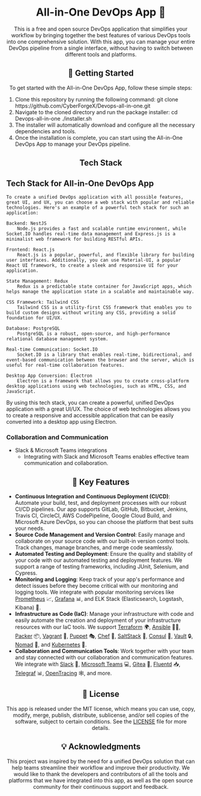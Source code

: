 <h1 align="center">All-in-One DevOps App 🚀</h1>

<p align="center">
This is a free and open source DevOps application that simplifies your workflow by bringing together the best features of various DevOps tools into one comprehensive solution. With this app, you can manage your entire DevOps pipeline from a single interface, without having to switch between different tools and platforms.
</p>

<h2 align="center">🚀 Getting Started</h2>
<p align="center">
  To get started with the All-in-One DevOps App, follow these simple steps:
</p>
<ol>
  <li>Clone this repository by running the following command:
  git clone https://github.com/CyberForgeX/Devops-all-in-one.git
   </li>
  <li>Navigate to the cloned directory and run the package installer:
  cd Devops-all-in-one
./installer.sh
 </li>
  <li>The installer will automatically download and configure all the necessary dependencies and tools.</li>
  <li>Once the installation is complete, you can start using the All-in-One DevOps App to manage your DevOps pipeline.</li>
</ol>


<h2 align="center">Tech Stack</h2>

<p align=center">
                
  ## Tech Stack for All-in-One DevOps App 
                
    To create a unified DevOps application with all possible features, great UI, and UX, you can choose a web stack with popular and reliable technologies. Here's an example of a powerful tech stack for such an application:

    Backend: NestJS
        Node.js provides a fast and scalable runtime environment, while Socket.IO handles real-time data management and Express.js is a minimalist web framework for building RESTful APIs.

    Frontend: React.js
        React.js is a popular, powerful, and flexible library for building user interfaces. Additionally, you can use Material-UI, a popular React UI framework, to create a sleek and responsive UI for your application.

    State Management: Redux
        Redux is a predictable state container for JavaScript apps, which helps manage the application state in a scalable and maintainable way.

    CSS Framework: Tailwind CSS
        Tailwind CSS is a utility-first CSS framework that enables you to build custom designs without writing any CSS, providing a solid foundation for UI/UX.

    Database: PostgreSQL
        PostgreSQL is a robust, open-source, and high-performance relational database management system.

    Real-time Communication: Socket.IO
        Socket.IO is a library that enables real-time, bidirectional, and event-based communication between the browser and the server, which is useful for real-time collaboration features.

    Desktop App Conversion: Electron
        Electron is a framework that allows you to create cross-platform desktop applications using web technologies, such as HTML, CSS, and JavaScript.

By using this tech stack, you can create a powerful, unified DevOps application with a great UI/UX. The choice of web technologies allows you to create a responsive and accessible application that can be easily converted into a desktop app using Electron.
  ### Collaboration and Communication
  - Slack & Microsoft Teams integrations
    - Integrating with Slack and Microsoft Teams enables effective team communication and collaboration.

  
 </p>

<h2 align="center">🎉 Key Features</h2>

<p align="center">
  <ul>
    <li><strong>Continuous Integration and Continuous Deployment (CI/CD)</strong>: Automate your build, test, and deployment processes with our robust CI/CD pipelines. Our app supports GitLab, GitHub, Bitbucket, Jenkins, Travis CI, CircleCI, AWS CodePipeline, Google Cloud Build, and Microsoft Azure DevOps, so you can choose the platform that best suits your needs.</li>
    <li><strong>Source Code Management and Version Control</strong>: Easily manage and collaborate on your source code with our built-in version control tools. Track changes, manage branches, and merge code seamlessly.</li>
    <li><strong>Automated Testing and Deployment</strong>: Ensure the quality and stability of your code with our automated testing and deployment features. We support a range of testing frameworks, including JUnit, Selenium, and Cypress.</li>
    <li><strong>Monitoring and Logging</strong>: Keep track of your app's performance and detect issues before they become critical with our monitoring and logging tools. We integrate with popular monitoring services like <a href="https://prometheus.io/">Prometheus</a> 📈, <a href="https://grafana.com/">Grafana</a> 📊, and ELK Stack (Elasticsearch, Logstash, Kibana) 🐘.</li>
    <li><strong>Infrastructure as Code (IaC)</strong>: Manage your infrastructure with code and easily automate the creation and deployment of your infrastructure resources with our IaC tools. We support <a href="https://www.terraform.io/">Terraform</a> 🌍, <a href="https://www.ansible.com/">Ansible</a> 👨‍💻, <a href="https://www.packer.io/">Packer</a> 📦, <a href="https://www.vagrantup.com/">Vagrant</a> 🚀, <a href="https://puppet.com/">Puppet</a> 🎭, <a href="https://www.chef.io/">Chef</a> 🍴, <a href="https://www.saltstack.com/">SaltStack</a> 🧂, <a href="https://www.consul.io/">Consul</a> 💼, <a href="https://www.vaultproject.io/">Vault</a> 🔒, <a href="https://www.nomadproject.io/">Nomad</a> 🚀, and <a href="https://kubernetes.io/">Kubernetes</a> 🚢.</li>
    <li><strong>Collaboration and Communication Tools</strong>: Work together with your team and stay connected with our collaboration and communication features. We integrate with <a href="https://slack.com/">Slack</a> 💬, <a href="https://www.microsoft.com/en-us/microsoft-teams/group-chat-software">Microsoft Teams</a> 💻, <a href="https://gitea.io/en-us/">Gitea</a> 🐙,
<a href="https://www.fluentd.org/">Fluentd</a> 📥, <a href="https://www.influxdata.com/time-series-platform/telegraf/">Telegraf</a> 📊, <a href="https://opentracing.io/">OpenTracing</a> 🕸️, and more.</li>
  </ul>
</p>
<h2 align="center">📝 License</h2>
<p align="center">
  This app is released under the MIT license, which means you can use, copy, modify, merge, publish, distribute, sublicense, and/or sell copies of the software, subject to certain conditions. See the <a href="LICENSE">LICENSE</a> file for more details.
</p>
<h2 align="center">💡 Acknowledgments</h2>
<p align="center">
  This project was inspired by the need for a unified DevOps solution that can help teams streamline their workflow and improve their productivity. We would like to thank the developers and contributors of all the tools and platforms that we have integrated into this app, as well as the open source community for their continuous support and feedback.
</p>
